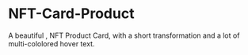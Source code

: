 # NFT-Card-Product
A beautiful , NFT Product Card, with a short transformation and a lot of multi-cololored hover text. 
